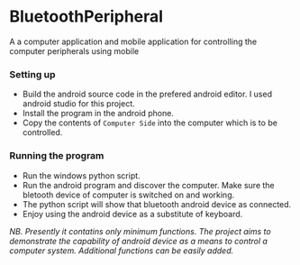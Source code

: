 # BluetoothPeripheral

A a computer application and mobile application  for controlling the computer peripherals using mobile

### Setting up

- Build the android source code in the prefered android editor. I used android studio for this project.
- Install the program in the android phone.
- Copy the contents of ```Computer Side``` into the computer which is to be controlled.

### Running the program

- Run the windows python script.
- Run the android program and discover the computer. Make sure the bletooth device of computer is switched on and working.
- The python script will show that bluetooth android device as connected.
- Enjoy using the android device as a substitute of keyboard.


*NB. Presently it contatins only minimum functions. The project aims to demonstrate the capability of android device as a
means to control a computer system. Additional functions can be easily added.*
